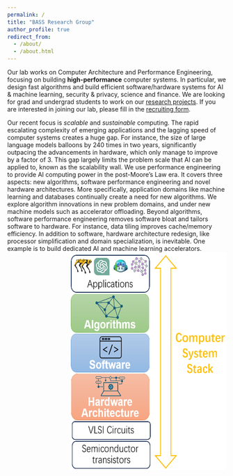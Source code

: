 ```yaml
---
permalink: /
title: "BASS Research Group"
author_profile: true
redirect_from: 
  - /about/
  - /about.html
---
```


Our lab works on Computer Architecture and Performance Engineering, focusing on building **high-performance** computer systems. 
In particular, we design fast algorithms and build efficient software/hardware systems for AI & machine learning, security & privacy, science and finance.
We are looking for grad and undergrad students to work on our [research projects](https://people.csail.mit.edu/xchen/student-oppo.html). 
If you are interested in joining our lab, please fill in the [recruiting form](https://docs.google.com/forms/d/e/1FAIpQLSfAwaRSct0V3gnxntv2CXUK8fum5PHSF3_ZZQlM1pgUO2MwfQ/viewform). 


Our recent focus is *scalable* and *sustainable* computing. 
The rapid escalating complexity of emerging applications and the lagging speed of computer systems creates a huge gap. 
For instance, the size of large language models balloons by 240 times in two years, 
significantly outpacing the advancements in hardware, which only manage to improve by a factor of 3. 
This gap largely limits the problem scale that AI can be applied to, known as the scalability wall.
We use performance engineering to provide AI computing power in the post-Moore’s Law era. 
It covers three aspects: new algorithms, software performance engineering and novel hardware architectures. 
More specifically, application domains like machine learning and databases continually create a need for new algorithms. 
We explore algorithm innovations in new problem domains, and under new machine models such as accelerator offloading. 
Beyond algorithms, software performance engineering removes software bloat and tailors software to hardware. 
For instance, data tiling improves cache/memory efficiency. 
In addition to software, hardware architecture redesign, like processor simplification and domain
specialization, is inevitable. One example is to build dedicated AI and machine learning accelerators. 
<img style="float:right" src='/images/cross-stack.png' width='360' height='500'>
